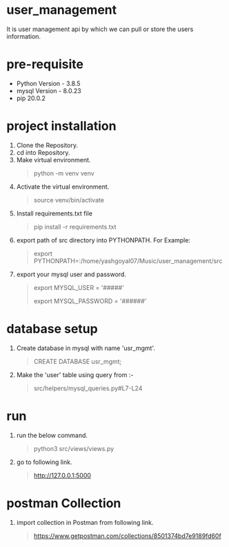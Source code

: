 # user_management
It is user management api by which we can pull or store the users information.

# pre-requisite
* Python Version - 3.8.5
* mysql Version - 8.0.23
* pip 20.0.2

# project installation

1. Clone the Repository.
1. cd into Repository.
1. Make virtual environment.
   > python -m venv venv
1. Activate the virtual environment.
   > source venv/bin/activate
1. Install requirements.txt file
   > pip install -r requirements.txt
1. export path of src directory into PYTHONPATH. For Example: 
   > export PYTHONPATH=:/home/yashgoyal07/Music/user_management/src
1. export your mysql user and password.
   > export MYSQL_USER = '#####'
   > 
   > export MYSQL_PASSWORD = '######'

# database setup
1. Create database in mysql with name 'usr_mgmt'.
   > CREATE DATABASE usr_mgmt;
1. Make the 'user' table using query from :-
   > src/helpers/mysql_queries.py#L7-L24
   
# run
1. run the below command.
   > python3 src/views/views.py
1. go to following link.
   > http://127.0.0.1:5000

# postman Collection
1. import collection in Postman from following link.
   > https://www.getpostman.com/collections/8501374bd7e9189fd60f
